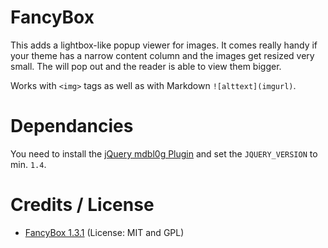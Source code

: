 # FancyBox
This adds a lightbox-like popup viewer for images. It comes really handy if your theme has a narrow content column and the images get resized very small. The will pop out and the reader is able to view them bigger.

Works with `<img>` tags as well as with Markdown `![alttext](imgurl)`.

# Dependancies
You need to install the [jQuery mdbl0g Plugin]() and set the `JQUERY_VERSION` to min. `1.4`.

# Credits / License
* [FancyBox 1.3.1](http://fancybox.net/) (License: MIT and GPL)